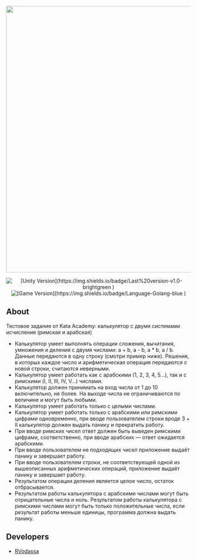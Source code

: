 <p align="center">
      <img src="[https://ibb.co/bBVBsG3](https://ibb.co/bBVBsG3)" width="726">
</p>

<p align="center">
   <img src="" alt="[Unity Version](https://img.shields.io/badge/Last%20version-v1.0-brightgreen
)">
   <img src="" alt="[Game Version](https://img.shields.io/badge/Language-Golang-blue
)">
</p>

## About

Тестовое задание от Kata Academy: калькулятор с двумя системами исчисления (римская и арабская)

- Калькулятор умеет выполнять операции сложения, вычитания, умножения и деления с двумя числами: a + b, a - b, a * b, a / b. Данные передаются в одну строку (смотри пример ниже). Решения, в которых каждое число и арифметическая операция передаются с новой строки, считаются неверными.
- Калькулятор умеет работать как с арабскими (1, 2, 3, 4, 5…), так и с римскими (I, II, III, IV, V…) числами.
- Калькулятор должен принимать на вход числа от 1 до 10 включительно, не более. На выходе числа не ограничиваются по величине и могут быть любыми.
- Калькулятор умеет работать только с целыми числами.
- Калькулятор умеет работать только с арабскими или римскими цифрами одновременно, при вводе пользователем строки вроде 3 + II калькулятор должен выдать панику и прекратить работу.
- При вводе римских чисел ответ должен быть выведен римскими цифрами, соответственно, при вводе арабских — ответ ожидается арабскими. 
- При вводе пользователем не подходящих чисел приложение выдаёт панику и завершает работу. 
- При вводе пользователем строки, не соответствующей одной из вышеописанных арифметических операций, приложение выдаёт панику и завершает работу. 
- Результатом операции деления является целое число, остаток отбрасывается.
- Результатом работы калькулятора с арабскими числами могут быть отрицательные числа и ноль. Результатом работы калькулятора с римскими числами могут быть только положительные числа, если результат работы меньше единицы, программа должна выдать панику. 


## Developers

- [RVodassa](https://github.com/RVodassa)

